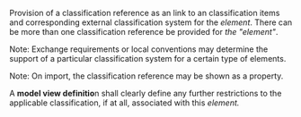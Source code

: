 ﻿Provision of a classification reference as an link to an classification items and corresponding external classification system for the _element_. There can be more than one classification reference be provided for <span style="font-style: italic;">the </span>_"element"_.

Note: Exchange requirements or local conventions may determine the support of a particular classification system for a certain type of elements.

Note: On import, the classification reference may be shown as a property.

A **model view definitio**n shall clearly define any further restrictions to the applicable classification, if at all, associated with this _element._
